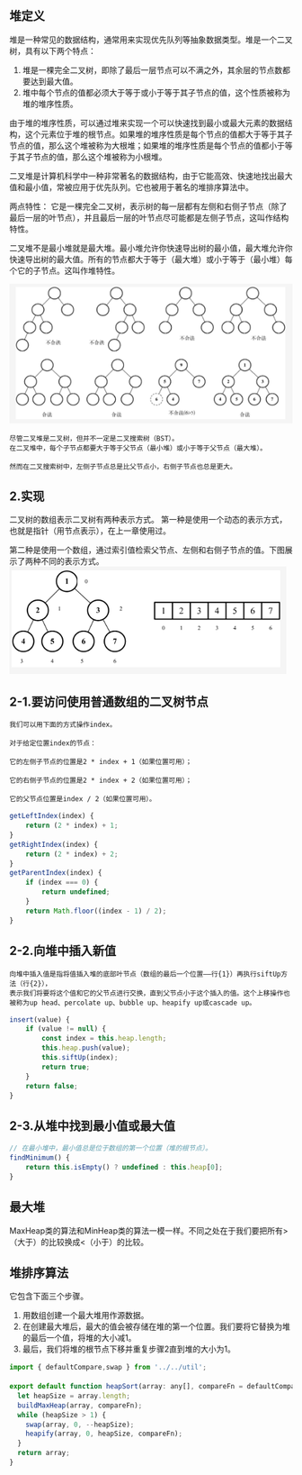 ##  堆定义
堆是一种常见的数据结构，通常用来实现优先队列等抽象数据类型。堆是一个二叉树，具有以下两个特点：
1. 堆是一棵完全二叉树，即除了最后一层节点可以不满之外，其余层的节点数都要达到最大值。
2. 堆中每个节点的值都必须大于等于或小于等于其子节点的值，这个性质被称为堆的堆序性质。

由于堆的堆序性质，可以通过堆来实现一个可以快速找到最小或最大元素的数据结构，这个元素位于堆的根节点。如果堆的堆序性质是每个节点的值都大于等于其子节点的值，那么这个堆被称为大根堆；如果堆的堆序性质是每个节点的值都小于等于其子节点的值，那么这个堆被称为小根堆。

二叉堆是计算机科学中一种非常著名的数据结构，由于它能高效、快速地找出最大值和最小值，常被应用于优先队列。它也被用于著名的堆排序算法中。

两点特性：
它是一棵完全二叉树，表示树的每一层都有左侧和右侧子节点（除了最后一层的叶节点），并且最后一层的叶节点尽可能都是左侧子节点，这叫作结构特性。

二叉堆不是最小堆就是最大堆。最小堆允许你快速导出树的最小值，最大堆允许你快速导出树的最大值。所有的节点都大于等于（最大堆）或小于等于（最小堆）每个它的子节点。这叫作堆特性。

![](../../assets/img-algorithm/图1堆.PNG)

```
尽管二叉堆是二叉树，但并不一定是二叉搜索树（BST）。
在二叉堆中，每个子节点都要大于等于父节点（最小堆）或小于等于父节点（最大堆）。

然而在二叉搜索树中，左侧子节点总是比父节点小，右侧子节点也总是更大。
```

##  2.实现
二叉树的数组表示二叉树有两种表示方式。
第一种是使用一个动态的表示方式，也就是指针（用节点表示），在上一章使用过。

第二种是使用一个数组，通过索引值检索父节点、左侧和右侧子节点的值。下图展示了两种不同的表示方式。
![](../../assets/img-algorithm/图2堆.PNG)

##  2-1.要访问使用普通数组的二叉树节点
```
我们可以用下面的方式操作index。 

对于给定位置index的节点：

它的左侧子节点的位置是2 * index + 1（如果位置可用）；

它的右侧子节点的位置是2 * index + 2（如果位置可用）；

它的父节点位置是index / 2（如果位置可用）。
```

```js
getLeftIndex(index) {
    return (2 * index) + 1;
}
getRightIndex(index) {
    return (2 * index) + 2;
}
getParentIndex(index) {
    if (index === 0) {
        return undefined;
    }
    return Math.floor((index - 1) / 2);
}
```

##  2-2.向堆中插入新值
```
向堆中插入值是指将值插入堆的底部叶节点（数组的最后一个位置——行{1}）再执行siftUp方法（行{2}），
表示我们将要将这个值和它的父节点进行交换，直到父节点小于这个插入的值。这个上移操作也被称为up head、percolate up、bubble up、heapify up或cascade up。
```

```js
insert(value) {
    if (value != null) {
        const index = this.heap.length;
        this.heap.push(value);
        this.siftUp(index);
        return true;
    }
    return false;
}
```

##  2-3.从堆中找到最小值或最大值
```js
// 在最小堆中，最小值总是位于数组的第一个位置（堆的根节点）。
findMinimum() {
    return this.isEmpty() ? undefined : this.heap[0];
}
```

##  最大堆
MaxHeap类的算法和MinHeap类的算法一模一样。不同之处在于我们要把所有>（大于）的比较换成<（小于）的比较。

##  堆排序算法
它包含下面三个步骤。
1. 用数组创建一个最大堆用作源数据。
2. 在创建最大堆后，最大的值会被存储在堆的第一个位置。我们要将它替换为堆的最后一个值，将堆的大小减1。
3. 最后，我们将堆的根节点下移并重复步骤2直到堆的大小为1。

```js
import { defaultCompare,swap } from '../../util';

export default function heapSort(array: any[], compareFn = defaultCompare) {
  let heapSize = array.length;
  buildMaxHeap(array, compareFn);
  while (heapSize > 1) {
    swap(array, 0, --heapSize);
    heapify(array, 0, heapSize, compareFn);
  }
  return array;
}
```